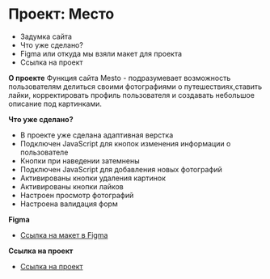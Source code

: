 # Проект: Место

* Задумка сайта
* Что уже сделано?
* Figma или откуда мы взяли макет для проекта
* Ссылка на проект

**О проекте**
Функция сайта Mesto - подразумевает возможность пользователям делиться своими фотографиями о путешествиях,ставить лайки, корректировать профиль пользователя и создавать небольшое описание под картинками.

**Что уже сделано?**
* В проекте уже сделана адаптивная верстка
* Подключен JavaScript для кнопок изменения информации о пользователе
* Кнопки при наведении затемнены
* Подключен JavaScript для добавления новых фотографий 
* Активированы кнопки удаления картинок
* Активированы кнопки лайков
* Настроен просмотр фотографий
* Настроена валидация форм

**Figma**
* [Ссылка на макет в Figma](https://www.figma.com/file/2cn9N9jSkmxD84oJik7xL7/JavaScript.-Sprint-4?node-id=0%3A1)

**Ссылка на проект**
* [Ссылка на проект](https://littlesnail17.github.io/mesto/)

